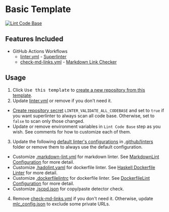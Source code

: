 # Basic Template

[![Lint Code Base](https://github.com/pacroy/template-basic/actions/workflows/linter.yml/badge.svg)](https://github.com/pacroy/template-basic/actions/workflows/linter.yml)

## Features Included

- GitHub Actions Workflows
  - [linter.yml] - [Superlinter]
  - [check-md-links.yml] - [Markdown Link Checker]

## Usage

1. Click <kbd>Use this template</kbd> to [create a new repository from this template].
2. Update [linter.yml] or remove if you don't need it.

- [Create repository secret] `LINTER_VALIDATE_ALL_CODEBASE` and set to `true` if you want superlinter to always scan all code base. Otherwise, set to `false` to scan only those changed.
- Update or remove environment variables in `Lint Code Base` step as you wish. See comments for how to customize each of them.

3. Update the following [default linter's configurations] in [.github/linters] folder or remove them to always use the default configuration.

- Customize [.markdown-lint.yml] for markdown linter. See [MarkdownLint Configuration] for more detail.
- Customize [.hadolint.yaml] for dockerfile linter. See [Haskell Dockerfile Linter] for more detail.
- Customize [.dockerfilelintrc] for dockerfile linter. See [DockerfileLint Configuration] for more detail.
- Customize [.jscpd.json] for copy/paste detector check.

4. Remove [check-md-links.yml] if you don't need it. Otherwise, update [mlc_config.json] to exclude some private URLs.

[Superlinter]: <https://github.com/github/super-linter>
[linter.yml]: <.github/workflows/linter.yml>
[create a new repository from this template]: <https://docs.github.com/en/github/creating-cloning-and-archiving-repositories/creating-a-repository-on-github/creating-a-repository-from-a-template>
[Create repository secret]: <https://docs.github.com/en/actions/reference/encrypted-secrets#creating-encrypted-secrets-for-a-repository>
[.markdown-lint.yml]: <.github/linters/.markdown-lint.yml>
[.hadolint.yaml]: <.github/linters/.hadolint.yaml>
[MarkdownLint Configuration]: <https://github.com/igorshubovych/markdownlint-cli#configuration>
[.jscpd.json]: <.github/linters/.jscpd.json>
[.github/linters]: <.github/linters>
[.dockerfilelintrc]: <.github/linters/.dockerfilelintrc>
[DockerfileLint Configuration]: <https://github.com/replicatedhq/dockerfilelint#configuring>
[Haskell Dockerfile Linter]: <https://github.com/hadolint/hadolint#configure>
[default linter's configurations]: <https://github.com/github/super-linter/tree/master/TEMPLATES>
[Markdown Link Checker]: <https://github.com/tcort/markdown-link-check#config-file-format>
[check-md-links.yml]: <.github/workflows/check-md-links.yml>
[mlc_config.json]: <.github/link-checker/mlc_config.json>
